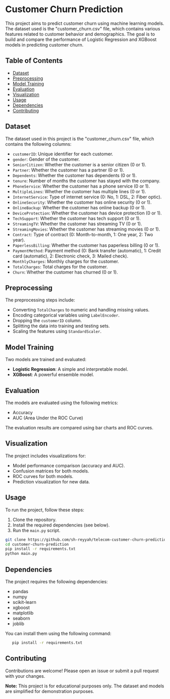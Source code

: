 # Customer Churn Prediction

This project aims to predict customer churn using machine learning models. The dataset used is the "customer_churn.csv" file, which contains various features related to customer behavior and demographics. The goal is to build and compare the performance of Logistic Regression and XGBoost models in predicting customer churn.

## Table of Contents

- [Dataset](#dataset)
- [Preprocessing](#preprocessing)
- [Model Training](#model-training)
- [Evaluation](#evaluation)
- [Visualization](#visualization)
- [Usage](#usage)
- [Dependencies](#dependencies)
- [Contributing](#contributing)

## Dataset

The dataset used in this project is the "customer_churn.csv" file, which contains the following columns:
- `customerID`: Unique identifier for each customer.
- `gender`: Gender of the customer.
- `SeniorCitizen`: Whether the customer is a senior citizen (0 or 1).
- `Partner`: Whether the customer has a partner (0 or 1).
- `Dependents`: Whether the customer has dependents (0 or 1).
- `tenure`: Number of months the customer has stayed with the company.
- `PhoneService`: Whether the customer has a phone service (0 or 1).
- `MultipleLines`: Whether the customer has multiple lines (0 or 1).
- `InternetService`: Type of internet service (0: No, 1: DSL, 2: Fiber optic).
- `OnlineSecurity`: Whether the customer has online security (0 or 1).
- `OnlineBackup`: Whether the customer has online backup (0 or 1).
- `DeviceProtection`: Whether the customer has device protection (0 or 1).
- `TechSupport`: Whether the customer has tech support (0 or 1).
- `StreamingTV`: Whether the customer has streaming TV (0 or 1).
- `StreamingMovies`: Whether the customer has streaming movies (0 or 1).
- `Contract`: Type of contract (0: Month-to-month, 1: One year, 2: Two year).
- `PaperlessBilling`: Whether the customer has paperless billing (0 or 1).
- `PaymentMethod`: Payment method (0: Bank transfer (automatic), 1: Credit card (automatic), 2: Electronic check, 3: Mailed check).
- `MonthlyCharges`: Monthly charges for the customer.
- `TotalCharges`: Total charges for the customer.
- `Churn`: Whether the customer has churned (0 or 1).

## Preprocessing

The preprocessing steps include:
- Converting `TotalCharges` to numeric and handling missing values.
- Encoding categorical variables using `LabelEncoder`.
- Dropping the `customerID` column.
- Splitting the data into training and testing sets.
- Scaling the features using `StandardScaler`.

## Model Training

Two models are trained and evaluated:
- **Logistic Regression**: A simple and interpretable model.
- **XGBoost**: A powerful ensemble model.

## Evaluation

The models are evaluated using the following metrics:
- Accuracy
- AUC (Area Under the ROC Curve)

The evaluation results are compared using bar charts and ROC curves.

## Visualization

The project includes visualizations for:
- Model performance comparison (accuracy and AUC).
- Confusion matrices for both models.
- ROC curves for both models.
- Prediction visualization for new data.

## Usage

To run the project, follow these steps:
1. Clone the repository.
2. Install the required dependencies (see below).
3. Run the `main.py` script.

```bash
git clone https://github.com/sh-reyyah/telecom-customer-churn-prediction.git
cd customer-churn-prediction
pip install -r requirements.txt
python main.py
```

## Dependencies
The project requires the following dependencies:
- pandas
- numpy
- scikit-learn
- xgboost
- matplotlib
- seaborn
- joblib

You can install them using the following command:
```sh
   pip install -r requirements.txt
   ```

## Contributing
Contributions are welcome! Please open an issue or submit a pull request with your changes.

**Note:** This project is for educational purposes only. The dataset and models are simplified for demonstration purposes.

